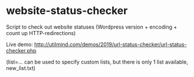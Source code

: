 # website-status-checker
Script to check out website statuses (Wordpress version + encoding + count up HTTP-redirections)

Live demo: http://utilmind.com/demos/2019/url-status-checker/url-status-checker.php

(list=... can be used to specify custom lists, but there is only 1 list available, new_list.txt)
